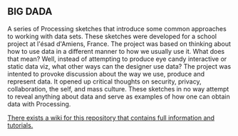 ## BIG DADA

A series of Processing sketches that introduce some common approaches to working with data sets. These sketches were developed for a school project at l'ésad d'Amiens, France. The project was based on thinking about how to use data in a different manner to how we usually use it. What does that mean? Well, instead of attempting to produce eye candy interactive or static data viz, what other ways can the designer use data? The project was intented to provoke discussion about the way we use, produce and represent data. It opened up critical thoughts on security, privacy, collaboration, the self, and mass culture. These sketches in no way attempt to reveal anything about data and serve as examples of how one can obtain data with Processing.

[There exists a wiki for this repository that contains full information and tutorials.](https://github.com/FreeArtBureau/BIG_DADA_English-/wiki)
